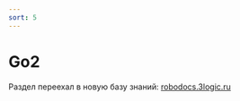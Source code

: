 ```yaml
---
sort: 5
---
```



# Go2


Раздел переехал в новую базу знаний: [robodocs.3logic.ru](https://robodocs.3logic.ru)
